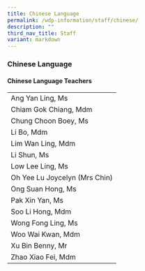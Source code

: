 ```yaml
---
title: Chinese Language
permalink: /wdp-information/staff/chinese/
description: ""
third_nav_title: Staff
variant: markdown
---
```

### **Chinese Language**

#### **Chinese Language Teachers**

|  |
|---|
| Ang Yan Ling, Ms|
| Chiam Gok Chiang, Mdm|
| Chung Choon Boey, Ms|
| Li Bo, Mdm|
| Lim Wan Ling, Mdm |
| Li Shun, Ms |
| Low Lee Ling, Ms |
| Oh Yee Lu Joycelyn (Mrs Chin) |
| Ong Suan Hong, Ms |
| Pak Xin Yan, Ms |
| Soo Li Hong, Mdm|
| Wong Fong Ling, Ms |
| Woo Wai Kwan, Mdm |
| Xu Bin Benny, Mr |
| Zhao Xiao Fei, Mdm |